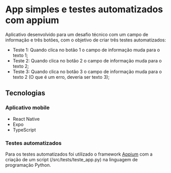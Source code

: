 # App simples e testes automatizados com appium

Aplicativo desenvolvido para um desafio técnico com um campo de informação e três botões, com o objetivo de criar três testes automatizados:
 - Teste 1: Quando clica no botão 1 o campo de informação muda para o texto 1;
 - Teste 2: Quando clica no botão 2 o campo de informação muda para o texto 2;
 - Teste 3: Quando clica no botão 3 o campo de informação muda para o texto 2 (O que é um erro, deveria ser texto 3);

## Tecnologias

### Aplicativo mobile
 - React Native
 - Expo
 - TypeScript

### Testes automatizados

Para os testes automatizados foi utilizado o framework [Appium](https://appium.io/)
com a criação de um script (/src/tests/teste_app.py) na linguagem de programação Python.

